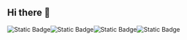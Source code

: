 ## Hi there 👋

![Static Badge](https://img.shields.io/badge/python-blue?style=for-the-badge&logo=python&logoColor=white)![Static Badge](https://img.shields.io/badge/HTML5-orange?style=for-the-badge&logo=HTML5&logoColor=white)![Static Badge](https://img.shields.io/badge/CSS3-%234da1e0?style=for-the-badge&logo=CSS3&logoColor=whilte)![Static Badge](https://img.shields.io/badge/Notion-black?style=for-the-badge&logo=Notion&logoColor=whilte)

<!--
**nuclearrockstone/nuclearrockstone** is a ✨ _special_ ✨ repository because its `README.md` (this file) appears on your GitHub profile.

Here are some ideas to get you started:

- 🔭 I’m currently working on ...
- 🌱 I’m currently learning ...
- 👯 I’m looking to collaborate on ...
- 🤔 I’m looking for help with ...
- 💬 Ask me about ...
- 📫 How to reach me: ...
- 😄 Pronouns: ...
- ⚡ Fun fact: ...
-->
